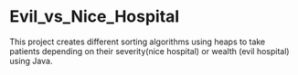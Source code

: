# Evil_vs_Nice_Hospital
This project creates different sorting algorithms using heaps to take patients depending on their severity(nice hospital) or wealth (evil hospital) using Java.
